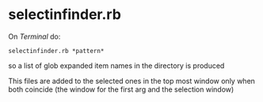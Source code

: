 # selectinfinder.rb
On *Terminal* do:

    selectinfinder.rb *pattern*

so a list of glob expanded item names in the directory is produced

This files are added to the selected ones in the top most window only when both
coincide (the window for the first arg and the selection window)
